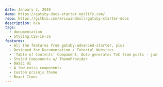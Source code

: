 ```yaml
---
date: January 3, 2018
demo: https://gatsby-docs-starter.netlify.com/
repo: https://github.com/ericwindmill/gatsby-starter-docs
description: n/a
tags:
  - documentation
  - Styling:CSS-in-JS
features:
  - All the features from gatsby-advanced-starter, plus
  - Designed for Documentation / Tutorial Websites
  - ‘Table of Contents’ Component, Auto generates ToC from posts - just follow the file frontmatter conventions from markdown files in ‘lessons’.
  - Styled Components w/ ThemeProvider
  - Basic UI
  - A few extra components
  - Custom prismjs theme
  - React Icons
---
```

